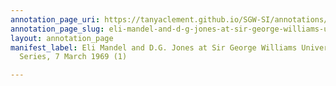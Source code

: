 ```yaml
---
annotation_page_uri: https://tanyaclement.github.io/SGW-SI/annotations/eli-mandel-and-d-g-jones-at-sir-george-williams-university-the-poetry-series-7-march-1969-1--canvas-1-audience.json
annotation_page_slug: eli-mandel-and-d-g-jones-at-sir-george-williams-university-the-poetry-series-7-march-1969-1--canvas-1-audience
layout: annotation_page
manifest_label: Eli Mandel and D.G. Jones at Sir George Williams University, The Poetry
  Series, 7 March 1969 (1)

---
```

